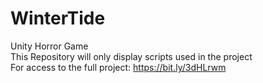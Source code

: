 # WinterTide
 Unity Horror Game <br/>
 This Repository will only display scripts used in the project <br/>
 For access to the full project: https://bit.ly/3dHLrwm
